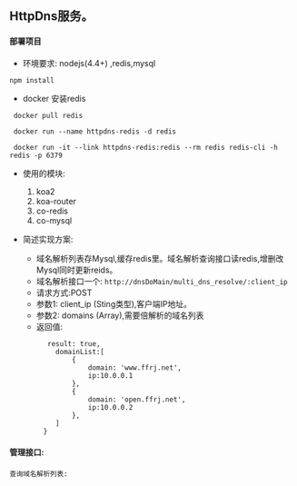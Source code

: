 ## HttpDns服务。

#### 部署项目

* 环境要求: nodejs(4.4+) ,redis,mysql

```
npm install
```


* docker 安装redis

```
 docker pull redis
 
 docker run --name httpdns-redis -d redis
 
 docker run -it --link httpdns-redis:redis --rm redis redis-cli -h redis -p 6379
```

* 使用的模块:
    1. koa2
    2. koa-router
    3. co-redis
    4. co-mysql
    
* 简述实现方案:
    * 域名解析列表存Mysql,缓存redis里。域名解析查询接口读redis,增删改Mysql同时更新reids。
    * 域名解析接口一个: ``` http://dnsDoMain/multi_dns_resolve/:client_ip ``` 
    * 请求方式:POST
    * 参数1: client_ip (Sting类型),客户端IP地址。
    * 参数2: domains  (Array),需要倍解析的域名列表
    * 返回值: 
    ```{
          result: true,
            domainList:[
                {
                    domain: 'www.ffrj.net',
                    ip:10.0.0.1
                },
                {
                    domain: 'open.ffrj.net',
                    ip:10.0.0.2
                },
            ]
         }   
    ```
    
#### 管理接口:

    查询域名解析列表:
    